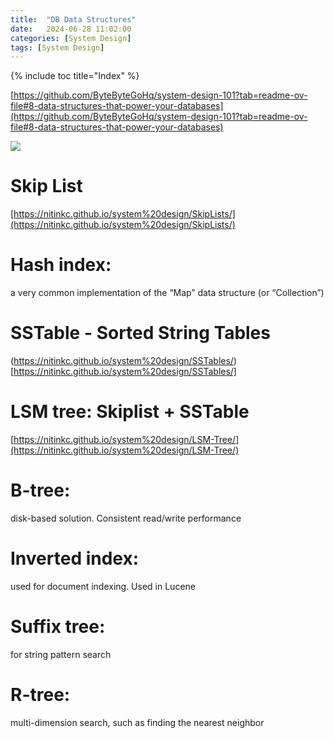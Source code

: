 ```yaml
---
title:  "DB Data Structures"
date:   2024-06-28 11:02:00
categories: [System Design]
tags: [System Design]
---
```

{% include toc title="Index" %}

[https://github.com/ByteByteGoHq/system-design-101?tab=readme-ov-file#8-data-structures-that-power-your-databases](https://github.com/ByteByteGoHq/system-design-101?tab=readme-ov-file#8-data-structures-that-power-your-databases)

![](https://www.youtube.com/watch?v=W_v05d_2RTo)

# Skip List
[https://nitinkc.github.io/system%20design/SkipLists/](https://nitinkc.github.io/system%20design/SkipLists/)

# Hash index: 
a very common implementation of the “Map” data structure (or “Collection”)

# SSTable - Sorted String Tables
(https://nitinkc.github.io/system%20design/SSTables/)[https://nitinkc.github.io/system%20design/SSTables/]


# LSM tree: Skiplist + SSTable
[https://nitinkc.github.io/system%20design/LSM-Tree/](https://nitinkc.github.io/system%20design/LSM-Tree/)

# B-tree: 
disk-based solution. Consistent read/write performance


# Inverted index:
used for document indexing. Used in Lucene

# Suffix tree: 
for string pattern search

# R-tree: 
multi-dimension search, such as finding the nearest neighbor